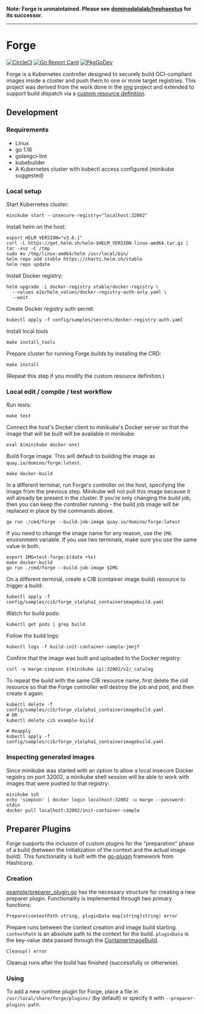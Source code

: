 **Note: Forge is unmaintained. Please see [dominodatalab/hephaestus](https://github.com/dominodatalab/hephaestus) for its successor.**

---

# Forge

[![CircleCI](https://circleci.com/gh/dominodatalab/forge.svg?style=shield)](https://app.circleci.com/pipelines/github/dominodatalab/forge)
[![Go Report Card](https://goreportcard.com/badge/github.com/dominodatalab/forge)](https://goreportcard.com/report/github.com/dominodatalab/forge)
[![PkgGoDev](https://pkg.go.dev/badge/mod/github.com/dominodatalab/forge)](https://pkg.go.dev/mod/github.com/dominodatalab/forge)

Forge is a Kubernetes controller designed to securely build OCI-compliant images
inside a cluster and push them to one or more target registries. This project
was derived from the work done in the [img][img] project and extended to support
build dispatch via a [custom resource definition][crd].

## Development

### Requirements

- Linux
- go 1.16
- golangci-lint
- kubebuilder
- A Kubernetes cluster with kubectl access configured (minikube suggested)

### Local setup

Start Kubernetes cluster:

```
minikube start --insecure-registry="localhost:32002"
```

Install helm on the host:

```
export HELM_VERSION="v3.6.1"
curl -L https://get.helm.sh/helm-$HELM_VERSION-linux-amd64.tar.gz | tar -xvz -C /tmp
sudo mv /tmp/linux-amd64/helm /usr/local/bin/
helm repo add stable https://charts.helm.sh/stable
helm repo update
```

Install Docker registry:

```
helm upgrade -i docker-registry stable/docker-registry \
  --values e2e/helm_values/docker-registry-auth-only.yaml \
  --wait
```

Create Docker registry auth secret:

```
kubectl apply -f config/samples/secrets/docker-registry-auth.yaml
```

Install local tools

```
make install_tools
```

Prepare cluster for running Forge builds by installing the CRD:

```
make install
```

(Repeat this step if you modify the custom resource definition.)

### Local edit / compile / test workflow

Run tests:

```
make test
```

Connect the host's Docker client to minikube's Docker server so that the image that will be built will be available in minikube:

```
eval $(minikube docker-env)
```

Build Forge image. This will default to building the image as `quay.io/domino/forge:latest`.

```
make docker-build
```

In a different terminal, run Forge's controller on the host, specifying the image from the previous step.
Minikube will not pull this image because it will already be present in the cluster. If you're only changing
the build job, then you can keep the controller running - the build job image will be replaced in place by
the commands above.

```
go run ./cmd/forge --build-job-image quay.io/domino/forge:latest
```

If you need to change the image name for any reason, use the `IMG` environment variable.
If you use two terminals, make sure  you use the same value in both.

```
export IMG=test-forge:$(date +%s)
make docker-build
go run ./cmd/forge --build-job-image $IMG
```

On a different terminal, create a CIB (container image build) resource to trigger a build:

```
kubectl apply -f config/samples/cib/forge_v1alpha1_containerimagebuild.yaml
```

Watch for build pods:

```
kubectl get pods | grep build
```

Follow the build logs:

```
kubectl logs -f build-init-container-sample-jmnjf
```

Confirm that the image was built and uploaded to the Docker registry:

```
curl -u marge:simpson $(minikube ip):32002/v2/_catalog
```

To repeat the build with the same CIB resource name, first delete the old resource so that the Forge controller will destroy
the job and pod, and then create it again:

```
kubectl delete -f config/samples/cib/forge_v1alpha1_containerimagebuild.yaml
# OR
kubectl delete cib example-build

# Reapply
kubectl apply -f config/samples/cib/forge_v1alpha1_containerimagebuild.yaml
```

### Inspecting generated images

Since minikube was started with an option to allow a local insecure Docker registry on port 32002, a minikube shell
session will be able to work with images that were pushed to that registry:

```
minikube ssh
echo 'simpson' | docker login localhost:32002 -u marge --password-stdin
docker pull localhost:32002/init-container-sample
```

## Preparer Plugins

Forge supports the inclusion of custom plugins for the "preparation" phase of a build (between the initialization of the context and the actual image build).
This functionality is built with the [go-plugin](https://github.com/hashicorp/go-plugin) framework from Hashicorp.

### Creation

[example/preparer_plugin.go](./docs/example/preparer_plugin.go) has the necessary structure for creating a new preparer plugin.
Functionality is implemented through two primary functions:

`Prepare(contextPath string, pluginData map[string]string) error`

Prepare runs between the context creation and image build starting. `contextPath` is an absolute path to the context for the build.
`pluginData` is the key-value data passed through the [ContainerImageBuild](./config/crd/bases/forge.dominodatalab.com_containerimagebuilds.yaml#L77-L82).

`Cleanup() error`

Cleanup runs after the build has finished (successfully or otherwise).

### Using

To add a new runtime plugin for Forge, place a file in `/usr/local/share/forge/plugins/` (by default) or specify it with `--preparer-plugins-path`.

[img]: https://github.com/genuinetools/img
[crd]: https://kubernetes.io/docs/tasks/extend-kubernetes/custom-resources/custom-resource-definitions/
